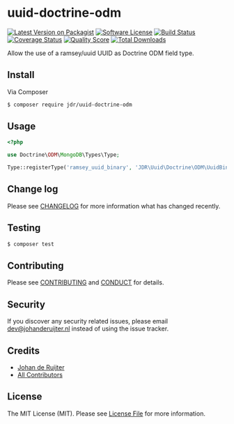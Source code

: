 # uuid-doctrine-odm

[![Latest Version on Packagist][ico-version]][link-packagist]
[![Software License][ico-license]](LICENSE.md)
[![Build Status][ico-travis]][link-travis]
[![Coverage Status][ico-scrutinizer]][link-scrutinizer]
[![Quality Score][ico-code-quality]][link-code-quality]
[![Total Downloads][ico-downloads]][link-downloads]

Allow the use of a ramsey/uuid UUID as Doctrine ODM field type.

## Install

Via Composer

``` bash
$ composer require jdr/uuid-doctrine-odm
```

## Usage

``` php
<?php

use Doctrine\ODM\MongoDB\Types\Type;

Type::registerType('ramsey_uuid_binary', 'JDR\Uuid\Doctrine\ODM\UuidBinaryType');

```

## Change log

Please see [CHANGELOG](CHANGELOG.md) for more information what has changed recently.

## Testing

``` bash
$ composer test
```

## Contributing

Please see [CONTRIBUTING](CONTRIBUTING.md) and [CONDUCT](CONDUCT.md) for details.

## Security

If you discover any security related issues, please email dev@johanderuijter.nl instead of using the issue tracker.

## Credits

- [Johan de Ruijter][link-author]
- [All Contributors][link-contributors]

## License

The MIT License (MIT). Please see [License File](LICENSE.md) for more information.

[ico-version]: https://img.shields.io/packagist/v/jdr/uuid-doctrine-odm.svg?style=flat-square
[ico-license]: https://img.shields.io/badge/license-MIT-brightgreen.svg?style=flat-square
[ico-travis]: https://img.shields.io/travis/johanderuijter/uuid-doctrine-odm/master.svg?style=flat-square
[ico-scrutinizer]: https://img.shields.io/scrutinizer/coverage/g/johanderuijter/uuid-doctrine-odm.svg?style=flat-square
[ico-code-quality]: https://img.shields.io/scrutinizer/g/johanderuijter/uuid-doctrine-odm.svg?style=flat-square
[ico-downloads]: https://img.shields.io/packagist/dt/jdr/uuid-doctrine-odm.svg?style=flat-square

[link-packagist]: https://packagist.org/packages/jdr/uuid-doctrine-odm
[link-travis]: https://travis-ci.org/johanderuijter/uuid-doctrine-odm
[link-scrutinizer]: https://scrutinizer-ci.com/g/johanderuijter/uuid-doctrine-odm/code-structure
[link-code-quality]: https://scrutinizer-ci.com/g/johanderuijter/uuid-doctrine-odm
[link-downloads]: https://packagist.org/packages/jdr/uuid-doctrine-odm
[link-author]: https://github.com/johanderuijter
[link-contributors]: ../../contributors
